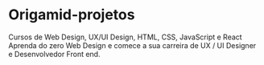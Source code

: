 # Origamid-projetos
Cursos de Web Design, UX/UI Design, HTML, CSS, JavaScript e React
Aprenda do zero Web Design e comece a sua carreira de UX / UI Designer e Desenvolvedor Front end.
